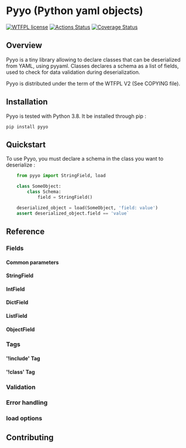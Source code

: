 # Pyyo (Python yaml objects)

[![WTFPL license](https://img.shields.io/badge/License-WTFPL-blue.svg)](https://raw.githubusercontent.com/an-otter-world/pyyo/master/COPYING)
[![Actions Status](https://github.com/an-otter-world/pyyo/workflows/Checks/badge.svg)](https://github.com/an-otter-world/pyyo/actions)
[![Coverage Status](https://coveralls.io/repos/github/an-otter-world/pyyo/badge.svg)](https://coveralls.io/github/an-otter-world/pyyo)

## Overview

Pyyo is a tiny library allowing to declare classes that can be deserialized
from YAML, using pyyaml. Classes declares a schema as a list of fields, used
to check for data validation during deserialization.

Pyyo is distributed under the term of the WTFPL V2 (See COPYING file).

## Installation

Pyyo is tested with Python 3.8. It be installed through pip :

  `pip install pyyo`

## Quickstart

To use Pyyo, you must declare a schema in the class you want to deserialize :

  ```python
      from pyyo import StringField, load

      class SomeObject:
          class Schema:
              field = StringField()

      deserialized_object = load(SomeObject, 'field: value')
      assert deserialized_object.field == 'value`
  ```

## Reference

### Fields

#### Common parameters

#### StringField

#### IntField

#### DictField

#### ListField

#### ObjectField

### Tags

#### '!include' Tag

#### '!class' Tag

### Validation

### Error handling

### load options

## Contributing
